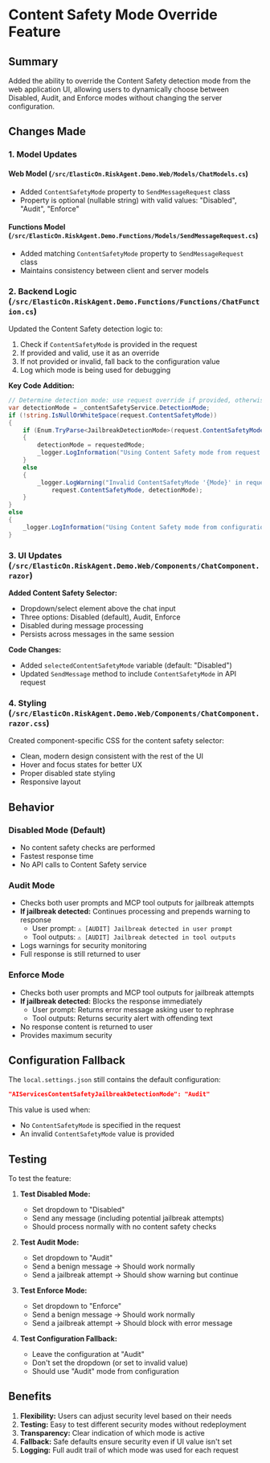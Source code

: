 # Content Safety Mode Override Feature

## Summary

Added the ability to override the Content Safety detection mode from the web application UI, allowing users to dynamically choose between Disabled, Audit, and Enforce modes without changing the server configuration.

## Changes Made

### 1. Model Updates

#### Web Model (`/src/ElasticOn.RiskAgent.Demo.Web/Models/ChatModels.cs`)
- Added `ContentSafetyMode` property to `SendMessageRequest` class
- Property is optional (nullable string) with valid values: "Disabled", "Audit", "Enforce"

#### Functions Model (`/src/ElasticOn.RiskAgent.Demo.Functions/Models/SendMessageRequest.cs`)
- Added matching `ContentSafetyMode` property to `SendMessageRequest` class
- Maintains consistency between client and server models

### 2. Backend Logic (`/src/ElasticOn.RiskAgent.Demo.Functions/Functions/ChatFunction.cs`)

Updated the Content Safety detection logic to:
1. Check if `ContentSafetyMode` is provided in the request
2. If provided and valid, use it as an override
3. If not provided or invalid, fall back to the configuration value
4. Log which mode is being used for debugging

**Key Code Addition:**
```csharp
// Determine detection mode: use request override if provided, otherwise use configuration
var detectionMode = _contentSafetyService.DetectionMode;
if (!string.IsNullOrWhiteSpace(request.ContentSafetyMode))
{
    if (Enum.TryParse<JailbreakDetectionMode>(request.ContentSafetyMode, true, out var requestedMode))
    {
        detectionMode = requestedMode;
        _logger.LogInformation("Using Content Safety mode from request: {Mode} (overriding configuration)", detectionMode);
    }
    else
    {
        _logger.LogWarning("Invalid ContentSafetyMode '{Mode}' in request, using configuration default: {DefaultMode}", 
            request.ContentSafetyMode, detectionMode);
    }
}
else
{
    _logger.LogInformation("Using Content Safety mode from configuration: {Mode}", detectionMode);
}
```

### 3. UI Updates (`/src/ElasticOn.RiskAgent.Demo.Web/Components/ChatComponent.razor`)

**Added Content Safety Selector:**
- Dropdown/select element above the chat input
- Three options: Disabled (default), Audit, Enforce
- Disabled during message processing
- Persists across messages in the same session

**Code Changes:**
- Added `selectedContentSafetyMode` variable (default: "Disabled")
- Updated `SendMessage` method to include `ContentSafetyMode` in API request

### 4. Styling (`/src/ElasticOn.RiskAgent.Demo.Web/Components/ChatComponent.razor.css`)

Created component-specific CSS for the content safety selector:
- Clean, modern design consistent with the rest of the UI
- Hover and focus states for better UX
- Proper disabled state styling
- Responsive layout

## Behavior

### Disabled Mode (Default)
- No content safety checks are performed
- Fastest response time
- No API calls to Content Safety service

### Audit Mode
- Checks both user prompts and MCP tool outputs for jailbreak attempts
- **If jailbreak detected:** Continues processing and prepends warning to response
  - User prompt: `⚠️ [AUDIT] Jailbreak detected in user prompt`
  - Tool outputs: `⚠️ [AUDIT] Jailbreak detected in tool outputs`
- Logs warnings for security monitoring
- Full response is still returned to user

### Enforce Mode
- Checks both user prompts and MCP tool outputs for jailbreak attempts
- **If jailbreak detected:** Blocks the response immediately
  - User prompt: Returns error message asking user to rephrase
  - Tool outputs: Returns security alert with offending text
- No response content is returned to user
- Provides maximum security

## Configuration Fallback

The `local.settings.json` still contains the default configuration:
```json
"AIServicesContentSafetyJailbreakDetectionMode": "Audit"
```

This value is used when:
- No `ContentSafetyMode` is specified in the request
- An invalid `ContentSafetyMode` value is provided

## Testing

To test the feature:

1. **Test Disabled Mode:**
   - Set dropdown to "Disabled"
   - Send any message (including potential jailbreak attempts)
   - Should process normally with no content safety checks

2. **Test Audit Mode:**
   - Set dropdown to "Audit"
   - Send a benign message → Should work normally
   - Send a jailbreak attempt → Should show warning but continue

3. **Test Enforce Mode:**
   - Set dropdown to "Enforce"
   - Send a benign message → Should work normally
   - Send a jailbreak attempt → Should block with error message

4. **Test Configuration Fallback:**
   - Leave the configuration at "Audit"
   - Don't set the dropdown (or set to invalid value)
   - Should use "Audit" mode from configuration

## Benefits

1. **Flexibility:** Users can adjust security level based on their needs
2. **Testing:** Easy to test different security modes without redeployment
3. **Transparency:** Clear indication of which mode is active
4. **Fallback:** Safe defaults ensure security even if UI value isn't set
5. **Logging:** Full audit trail of which mode was used for each request
